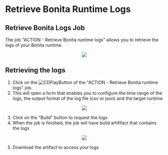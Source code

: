 # Retrieve Bonita Runtime Logs

## Retrieve Bonita Logs Job
The job "ACTION - Retrieve Bonita runtime logs" allows you to retrieve the logs of your Bonita runtime.

<div style="text-align:center">
    <img src="cloud/images/master/RetrieveLogsEntryPoint.png"> 
</div>

## Retrieving the logs
1. Click on the ![CDPlayButton](images/JenkinsPlayButton.png) of the "ACTION - Retrieve Bonita runtime logs" job.
2. This will open a form that enables you to configure the time range of the logs, the output format of the log file (csv or json) and  the target runtime

<div style="text-align:center">
    <img src="cloud/images/master/ProdBuildForm.png"> 
</div>

3. Click on the "Build" button to request the logs
4. When the job is finished, the job will have build artififact that contains the logs

<div style="text-align:center">
    <img src="cloud/images/master/LogsArtifact.png"> 
</div>

5. Download the artifact to access your logs
